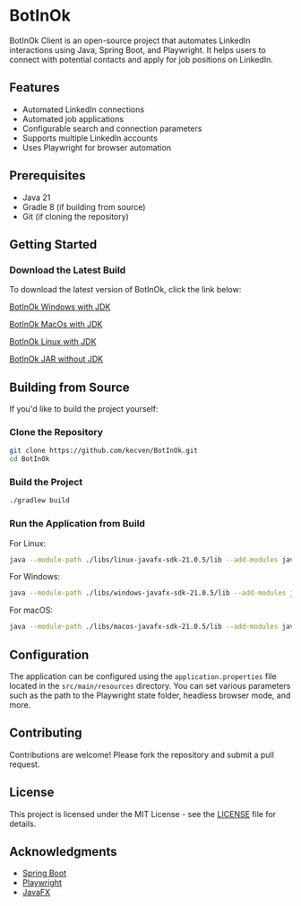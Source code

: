 # BotInOk

BotInOk Client is an open-source project that automates LinkedIn interactions using Java, Spring Boot, and Playwright. It helps users to connect with potential contacts and apply for job positions on LinkedIn.

## Features

- Automated LinkedIn connections
- Automated job applications
- Configurable search and connection parameters
- Supports multiple LinkedIn accounts
- Uses Playwright for browser automation

## Prerequisites

- Java 21
- Gradle 8 (if building from source)
- Git (if cloning the repository)

## Getting Started

### Download the Latest Build

To download the latest version of BotInOk, click the link below:

[BotInOk Windows with JDK](https://botinok.work/downloads/windows.zip)

[BotInOk MacOs with JDK](https://botinok.work/downloads/macos.zip)

[BotInOk Linux with JDK](https://botinok.work/downloads/linux.zip)

[BotInOk JAR without JDK](https://botinok.work/downloads/BotInOk-latest.jar)

## Building from Source

If you'd like to build the project yourself:

### Clone the Repository

```bash
git clone https://github.com/kecven/BotInOk.git
cd BotInOk
```

### Build the Project

```bash
./gradlew build
```

### Run the Application from Build

For Linux:
```bash
java --module-path ./libs/linux-javafx-sdk-21.0.5/lib --add-modules javafx.controls -jar build/libs/BotInOk-0.3.0.jar
```

For Windows:
```bash
java --module-path ./libs/windows-javafx-sdk-21.0.5/lib --add-modules javafx.controls -jar build/libs/BotInOk-0.3.0.jar
```

For macOS:
```bash
java --module-path ./libs/macos-javafx-sdk-21.0.5/lib --add-modules javafx.controls -jar build/libs/BotInOk-0.3.0.jar
```

## Configuration

The application can be configured using the `application.properties` file located in the `src/main/resources` directory. You can set various parameters such as the path to the Playwright state folder, headless browser mode, and more.

## Contributing

Contributions are welcome! Please fork the repository and submit a pull request.

## License

This project is licensed under the MIT License - see the [LICENSE](LICENSE) file for details.

## Acknowledgments

- [Spring Boot](https://spring.io/projects/spring-boot)
- [Playwright](https://playwright.dev/)
- [JavaFX](https://openjfx.io/)